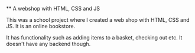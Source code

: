 ** A webshop with HTML, CSS and JS

This was a school project where I created a web shop with HTML, CSS and JS. It is an online bookstore.

It has functionality such as adding items to a basket, checking out etc. It doesn't have any backend though.